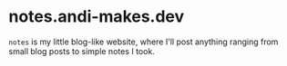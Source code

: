 # notes.andi-makes.dev

`notes` is my little blog-like website, where I'll post anything ranging from small blog posts to simple notes I took.